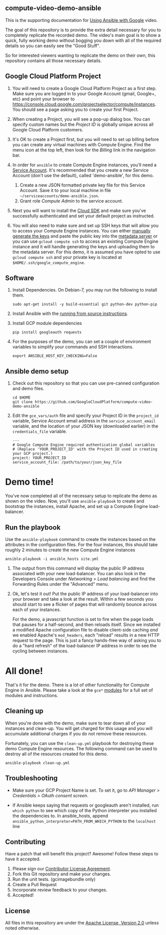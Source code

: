 ## compute-video-demo-ansible

This is the supporting documentation for
<a href='https://www.youtube.com/watch?v=FF-HfP_OHpU'>Using Ansible with Google</a>
video.

The goal of this repository is to provide the extra detail necessary for
you to completely replicate the recorded demo. The video's main goal
is to show a quick, fully working demo without bogging you down with all
of the required details so you can easily see the "Good Stuff".

So for interested viewers wanting to replicate the demo on their own, this
repository contains all those necessary details.

## Google Cloud Platform Project

1. You will need to create a Google Cloud Platform Project as a first step.
Make sure you are logged in to your Google Account (gmail, Google+, etc) and
point your browser to https://console.cloud.google.com/projectselector/compute/instances. You should see a
page asking you to create your first Project.

1. When creating a Project, you will see a pop-up dialog box. You can specify
custom names but the *Project ID* is globally unique across all Google Cloud
Platform customers.

1. It's OK to create a Project first, but you will need to set up billing
before you can create any virtual machines with Compute Engine. Find the menu icon at the top left, 
then look for the *Billing* link in the navigation bar.

1. In order for `ansible` to create Compute Engine instances, you'll need a
[Service Account](https://cloud.google.com/compute/docs/access/service-accounts#serviceaccount). 
It's recommended that you create a new Service Account (don't use the default), called 'demo-ansible', for this demo.
    1. Create a new JSON formatted private key file for this Service Account. Save it to your local machine in file `~/serviceaccounts/demo-ansible.json`.
    1. Grant role _Compute Admin_ to the service account.

1. Next you will want to install the
[Cloud SDK](https://cloud.google.com/sdk/) and make sure you've
successfully authenticated and set your default project as instructed.

1. You will also need to make sure and set up SSH keys that will allow you to
access your Compute Engine instances. You can either
[manually generate the keys](https://cloud.google.com/compute/docs/instances/adding-removing-ssh-keys#createsshkeys) and
paste the public key into the [metadata server](https://console.cloud.google.com/compute/metadata/sshKeys)
or you can use `gcloud compute ssh` to access an existing Compute Engine instance
and it will handle generating the keys and uploading them to the metadata
server. For this demo, it is assumed you have opted to use
`gcloud compute ssh` and your private key is located at `$HOME/.ssh/google_compute_engine`.

## Software

1. Install Dependencies.  On Debian-7, you may run the following to install them.

    ```
    sudo apt-get install -y build-essential git python-dev python-pip
    ```
1. Install Ansible with the
[running from source instructions](http://docs.ansible.com/intro_installation.html#running-from-source).

1. Install GCP module dependencies

    ```
    pip install googleauth requests
    ```

1. For the purposes of the demo, you can set a couple of environment variables
to simplify your commands and SSH interactions.

    ```
    export ANSIBLE_HOST_KEY_CHECKING=False
    ```

## Ansible demo setup

1. Check out this repository so that you can use pre-canned configuration
and demo files.
    ```
    cd $HOME
    git clone https://github.com/GoogleCloudPlatform/compute-video-demo-ansible
    ```

1. Edit the `gce_vars/auth` file and specify your Project ID in the
`project_id` variable, Service Account email address in the `service_account_email` variable,
and the location of your JSON key (downloaded earlier) in the `credentials_file` variable.
    ```
    ---
    # Google Compute Engine required authentication global variables
    # (Replace 'YOUR_PROJECT_ID' with the Project ID used in creating your GCP project.)
    project: YOUR_PROJECT_ID
    service_account_file: /path/to/your/json_key_file
    ```

# Demo time!

You've now completed all of the necessary setup to replicate the demo as
shown on the video. Now, you'll use `ansible-playbook` to create and bootstrap
the instances, install Apache, and set up a Compute Engine load-balancer.

## Run the playbook

Use the `ansible-playbook` command to create the instances based on the
attributes in the configuration files. For the four instances, this
should take roughly 2 minutes to create the new Compute Engine
instances

```
ansible-playbook -i ansible_hosts site.yml
```

1. The output from this command will display the public IP address associated
with your new load-balancer. You can also look in the Developers Console
under *Networking &gt; Load balancing* and find the Forwarding Rules under the 
"Advanced" menu.

1. Ok, let's test it out! Put the public IP address of your load-balancer into
your browser and take a look at the result. Within a few seconds you should
start to see a flicker of pages that will randomly bounce across each of your
instances.

    For the demo, a javascript function is set to fire when the page loads
that pauses for a half-second, and then reloads itself. Since we installed
a modified Apache configuration file to disable client-side caching *and* we
enabled Apache's `mod_headers`, each "reload" results in a new HTTP request
to the page. This is just a fancy hands-free way of asking you to do a
"hard refresh" of the load-balancer IP address in order to see the cycling
between instances.

# All done!

That's it for the demo. There is a lot of other functionality for
Compute Engine in Ansible. Please take a look at the `gce*`
[modules](http://docs.ansible.com/ansible/list_of_cloud_modules.html#google) for a full set
of modules and instructions.

## Cleaning up

When you're done with the demo, make sure to tear down all of your
instances and clean-up. You will get charged for this usage and you will
accumulate additional charges if you do not remove these resources.

Fortunately, you can use the `clean-up.yml` playbook for destroying these
demo Compute Engine resources. The following command can be used to destroy
all of the resources created for this demo.

```
ansible-playbook clean-up.yml
```

## Troubleshooting

* Make sure your GCP Project Name is set.  To set it, go to *API Manager &gt; Credentials &gt; OAuth consent screen*.

* If Ansible keeps saying that requests or googleauth aren't installed, run `which python` to see which copy of the
  Python interpreter you installed the dependencies to. In ansible_hosts, append `ansible_python_interpreter=PATH_FROM_WHICH_PYTHON`
  to the `localhost` line


## Contributing

Have a patch that will benefit this project? Awesome! Follow these steps to have it accepted.

1. Please sign our [Contributor License Agreement](CONTRIB.md).
1. Fork this Git repository and make your changes.
1. Run the unit tests. (gcimagebundle only)
1. Create a Pull Request
1. Incorporate review feedback to your changes.
1. Accepted!

## License
All files in this repository are under the
[Apache License, Version 2.0](LICENSE) unless noted otherwise.

